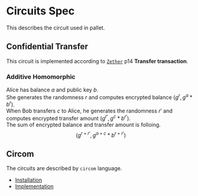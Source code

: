 # Circuits Spec
This describes the circuit used in pallet.

## Confidential Transfer
This circuit is implemented according to [`Zether`](https://crypto.stanford.edu/~buenz/papers/zether.pdf) p14 **Transfer transaction**.

### Additive Homomorphic
Alice has balance $a$ and public key $b$.  
She generates the randomness $r$ and computes encrypted balance $(g^r, g^a * b^r)$.  
When Bob transfers $c$ to Alice, he generates the randomness $r'$ and computes encrypted transfer amount $(g^{r'}, g^c * b^{r'})$.  
The sum of encrypted balance and transfer amount is folloing.
$$
(g^{r + r'}, g^{a + c} * b^{r + r'})
$$

## Circom
The circuits are described by `circom` language.

- [Installation](https://docs.circom.io/getting-started/installation/)
- [Implementation](https://github.com/iden3/circom)
